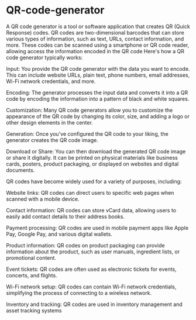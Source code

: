# QR-code-generator
A QR code generator is a tool or software application that creates QR (Quick Response) codes. QR codes are two-dimensional barcodes that can store various types of information, such as text, URLs, contact information, and more. These codes can be scanned using a smartphone or QR code reader, allowing access the information encoded in the QR code
Here's how a QR code generator typically works:

Input: You provide the QR code generator with the data you want to encode. This can include website URLs, plain text, phone numbers, email addresses, Wi-Fi network credentials, and more.

Encoding: The generator processes the input data and converts it into a QR code by encoding the information into a pattern of black and white squares.

Customization: Many QR code generators allow you to customize the appearance of the QR code by changing its color, size, and adding a logo or other design elements in the center.

Generation: Once you've configured the QR code to your liking, the generator creates the QR code image.

Download or Share: You can then download the generated QR code image or share it digitally. It can be printed on physical materials like business cards, posters, product packaging, or displayed on websites and digital documents.

QR codes have become widely used for a variety of purposes, including:

Website links: QR codes can direct users to specific web pages when scanned with a mobile device.

Contact information: QR codes can store vCard data, allowing users to easily add contact details to their address books.

Payment processing: QR codes are used in mobile payment apps like Apple Pay, Google Pay, and various digital wallets.

Product information: QR codes on product packaging can provide information about the product, such as user manuals, ingredient lists, or promotional content.

Event tickets: QR codes are often used as electronic tickets for events, concerts, and flights.

Wi-Fi network setup: QR codes can contain Wi-Fi network credentials, simplifying the process of connecting to a wireless network.

Inventory and tracking: QR codes are used in inventory management and asset tracking systems
